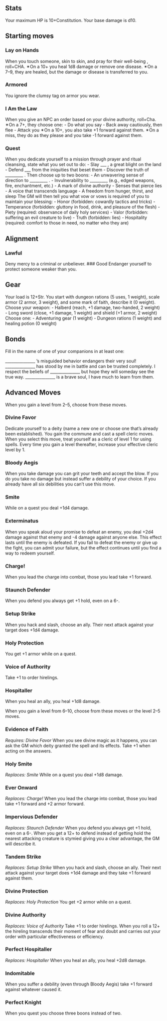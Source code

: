 <h2 id="stats">Stats</h2>
<p>Your maximum HP is 10+Constitution. Your base damage is d10.</p>
<h2 id="starting-moves">Starting moves</h2>
<h3 id="lay-on-hands">Lay on Hands</h3>
<p>When you touch someone, skin to skin, and pray for their well-being , roll+CHA. ✴On a 10+ you heal 1d8 damage or remove one disease. ✴On a 7–9, they are healed, but the damage or disease is transferred to you.</p>
<h3 id="armored">Armored</h3>
<p>You ignore the clumsy tag on armor you wear.</p>
<h3 id="i-am-the-law">I Am the Law</h3>
<p>When you give an NPC an order based on your divine authority, roll+Cha. ✴On a 7+, they choose one: - Do what you say - Back away cautiously, then flee - Attack you ✴On a 10+, you also take +1 forward against them. ✴On a miss, they do as they please and you take -1 forward against them.</p>
<h3 id="quest">Quest</h3>
<p>When you dedicate yourself to a mission through prayer and ritual cleansing, state what you set out to do: - Slay ___ , a great blight on the land - Defend ___ from the iniquities that beset them - Discover the truth of _________ . Then choose up to two boons: - An unwavering sense of direction to _________ . - Invulnerability to _________ (e.g., edged weapons, fire, enchantment, etc.) - A mark of divine authority - Senses that pierce lies - A voice that transcends language - A freedom from hunger, thirst, and sleep The GM will then tell you what vow or vows is required of you to maintain your blessing: - Honor (forbidden: cowardly tactics and tricks) - Temperance (forbidden: gluttony in food, drink, and pleasure of the flesh) - Piety (required: observance of daily holy services) - Valor (forbidden: suffering an evil creature to live) - Truth (forbidden: lies) - Hospitality (required: comfort to those in need, no matter who they are)</p>
<h2 id="alignment">Alignment</h2>
<h3 id="lawful">Lawful</h3>
<p>Deny mercy to a criminal or unbeliever. ### Good Endanger yourself to protect someone weaker than you.</p>
<h2 id="gear">Gear</h2>
<p>Your load is 12+Str. You start with dungeon rations (5 uses, 1 weight), scale armor (2 armor, 3 weight), and some mark of faith, describe it (0 weight). Choose your weapon: - Halberd (reach, +1 damage, two-handed, 2 weight) - Long sword (close, +1 damage, 1 weight) and shield (+1 armor, 2 weight) Choose one: - Adventuring gear (1 weight) - Dungeon rations (1 weight) and healing potion (0 weight)</p>
<h2 id="bonds">Bonds</h2>
<p>Fill in the name of one of your companions in at least one:</p>
<p>_______________ ’s misguided behavior endangers their very soul! _______________ has stood by me in battle and can be trusted completely. I respect the beliefs of _______________ but hope they will someday see the true way. _______________ is a brave soul, I have much to learn from them.</p>
<h2 id="advanced-moves">Advanced Moves</h2>
<p>When you gain a level from 2–5, choose from these moves.</p>
<h3 id="divine-favor">Divine Favor</h3>
<p>Dedicate yourself to a deity (name a new one or choose one that’s already been established). You gain the commune and cast a spell cleric moves. When you select this move, treat yourself as a cleric of level 1 for using spells. Every time you gain a level thereafter, increase your effective cleric level by 1.</p>
<h3 id="bloody-aegis">Bloody Aegis</h3>
<p>When you take damage you can grit your teeth and accept the blow. If you do you take no damage but instead suffer a debility of your choice. If you already have all six debilities you can’t use this move.</p>
<h3 id="smite">Smite</h3>
<p>While on a quest you deal +1d4 damage.</p>
<h3 id="exterminatus">Exterminatus</h3>
<p>When you speak aloud your promise to defeat an enemy, you deal +2d4 damage against that enemy and -4 damage against anyone else. This effect lasts until the enemy is defeated. If you fail to defeat the enemy or give up the fight, you can admit your failure, but the effect continues until you find a way to redeem yourself.</p>
<h3 id="charge">Charge!</h3>
<p>When you lead the charge into combat, those you lead take +1 forward.</p>
<h3 id="staunch-defender">Staunch Defender</h3>
<p>When you defend you always get +1 hold, even on a 6-.</p>
<h3 id="setup-strike">Setup Strike</h3>
<p>When you hack and slash, choose an ally. Their next attack against your target does +1d4 damage.</p>
<h3 id="holy-protection">Holy Protection</h3>
<p>You get +1 armor while on a quest.</p>
<h3 id="voice-of-authority">Voice of Authority</h3>
<p>Take +1 to order hirelings.</p>
<h3 id="hospitaller">Hospitaller</h3>
<p>When you heal an ally, you heal +1d8 damage.</p>
<p>When you gain a level from 6–10, choose from these moves or the level 2–5 moves.</p>
<h3 id="evidence-of-faith">Evidence of Faith</h3>
<p><em>Requires: Divine Favor</em> When you see divine magic as it happens, you can ask the GM which deity granted the spell and its effects. Take +1 when acting on the answers.</p>
<h3 id="holy-smite">Holy Smite</h3>
<p><em>Replaces: Smite</em> While on a quest you deal +1d8 damage.</p>
<h3 id="ever-onward">Ever Onward</h3>
<p><em>Replaces: Charge!</em> When you lead the charge into combat, those you lead take +1 forward and +2 armor forward.</p>
<h3 id="impervious-defender">Impervious Defender</h3>
<p><em>Replaces: Staunch Defender</em> When you defend you always get +1 hold, even on a 6-. When you get a 12+ to defend instead of getting hold the nearest attacking creature is stymied giving you a clear advantage, the GM will describe it.</p>
<h3 id="tandem-strike">Tandem Strike</h3>
<p><em>Replaces: Setup Strike</em> When you hack and slash, choose an ally. Their next attack against your target does +1d4 damage and they take +1 forward against them.</p>
<h3 id="divine-protection">Divine Protection</h3>
<p><em>Replaces: Holy Protection</em> You get +2 armor while on a quest.</p>
<h3 id="divine-authority">Divine Authority</h3>
<p><em>Replaces: Voice of Authority</em> Take +1 to order hirelings. When you roll a 12+ the hireling transcends their moment of fear and doubt and carries out your order with particular effectiveness or efficiency.</p>
<h3 id="perfect-hospitaller">Perfect Hospitaller</h3>
<p><em>Replaces: Hospitaller</em> When you heal an ally, you heal +2d8 damage.</p>
<h3 id="indomitable">Indomitable</h3>
<p>When you suffer a debility (even through Bloody Aegis) take +1 forward against whatever caused it.</p>
<h3 id="perfect-knight">Perfect Knight</h3>
<p>When you quest you choose three boons instead of two.</p>
